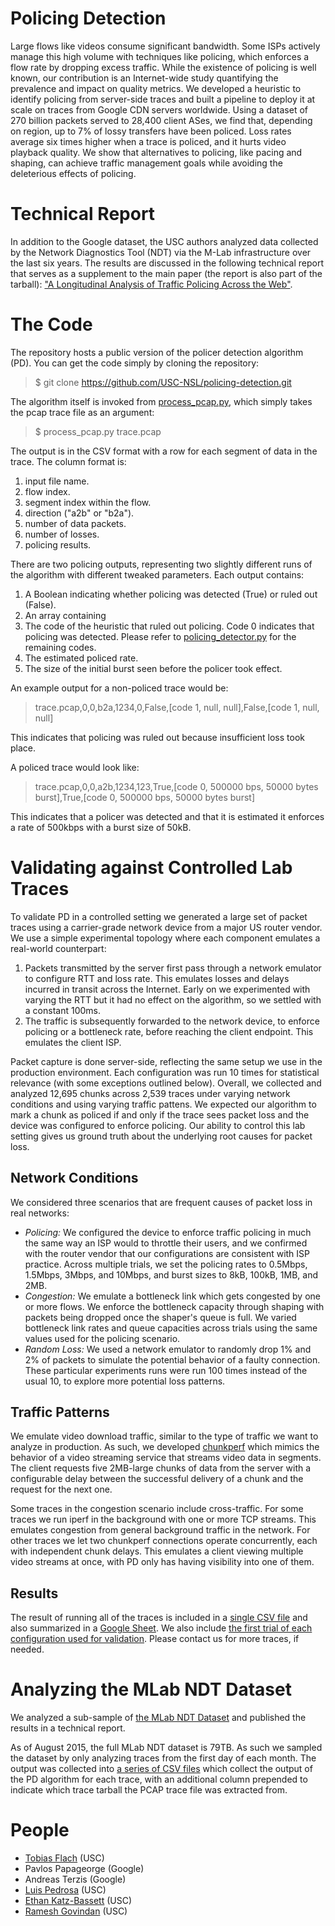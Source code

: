 # Policing Detection
Large flows like videos consume significant bandwidth. Some ISPs actively manage this high volume with techniques like policing, which enforces a flow rate by dropping excess traffic. While the existence of policing is well known, our contribution is an Internet-wide study quantifying the prevalence and impact on quality metrics. We developed a heuristic to identify policing from server-side traces and built a pipeline to deploy it at scale on traces from Google CDN servers worldwide. Using a dataset of 270 billion packets served to 28,400 client ASes, we find that, depending on region, up to 7% of lossy transfers have been policed. Loss rates average six times higher when a trace is policed, and it hurts video playback quality. We show that alternatives to policing, like pacing and shaping, can achieve traffic management goals while avoiding the deleterious effects of policing.

# Technical Report
In addition to the Google dataset, the USC authors analyzed data collected by
the Network Diagnostics Tool (NDT) via the M-Lab infrastructure over the last
six years. The results are discussed in the following technical report that
serves as a supplement to the main paper (the report is also part of the
tarball): ["A Longitudinal Analysis of Traffic Policing Across the Web"](https://goo.gl/yMXssC).

# The Code
The repository hosts a public version of the policer detection algorithm (PD). You can get the code simply by cloning the repository:
> $ git clone https://github.com/USC-NSL/policing-detection.git

The algorithm itself is invoked from [process_pcap.py](https://github.com/USC-NSL/policing-detection/blob/master/process_pcap.py), which simply takes the pcap trace file as an argument:
> $ process_pcap.py trace.pcap

The output is in the CSV format with a row for each segment of data in the trace. The column format is:

1. input file name.
1. flow index.
1. segment index within the flow.
1. direction ("a2b" or "b2a").
1. number of data packets.
1. number of losses.
1. policing results.

There are two policing outputs, representing two slightly different runs of the algorithm with different tweaked parameters. Each output contains:

1. A Boolean indicating whether policing was detected (True) or ruled out (False).
1. An array containing
  1. The code of the heuristic that ruled out policing. Code 0 indicates that policing was detected. Please refer to [policing_detector.py](https://github.com/USC-NSL/policing-detection/blob/master/policing_detector.py#L43) for the remaining codes.
  1. The estimated policed rate.
  1. The size of the initial burst seen before the policer took effect.

An example output for a non-policed trace would be:
> trace.pcap,0,0,b2a,1234,0,False,[code 1, null, null],False,[code 1, null, null]

This indicates that policing was ruled out because insufficient loss took place.

A policed trace would look like:
> trace.pcap,0,0,a2b,1234,123,True,[code 0, 500000 bps, 50000 bytes burst],True,[code 0, 500000 bps, 50000 bytes burst]

This indicates that a policer was detected and that it is estimated it enforces a rate of 500kbps with a burst size of 50kB.


# Validating against Controlled Lab Traces
To validate PD in a controlled setting we generated a large set of packet traces using a carrier-grade network device from a major US router vendor. We use a simple experimental topology where each component emulates a real-world counterpart:

1. Packets transmitted by the server first pass through a network emulator to configure RTT and loss rate. This emulates losses and delays incurred in transit across the Internet. Early on we experimented with varying the RTT but it had no effect on the algorithm, so we settled with a constant 100ms.
1. The traffic is subsequently forwarded to the network device, to enforce policing or a bottleneck rate, before reaching the client endpoint. This emulates the client ISP.

Packet capture is done server-side, reflecting the same setup we use in the production environment. Each configuration was run 10 times for statistical relevance (with some exceptions outlined below). Overall, we collected and analyzed 12,695 chunks across 2,539 traces under varying network conditions and using varying traffic pattens. We expected our algorithm to mark a chunk as policed if and only if the trace sees packet loss and the device was configured to enforce policing. Our ability to control this lab setting gives us ground truth about the underlying root causes for packet loss.

## Network Conditions
We considered three scenarios that are frequent causes of packet loss in real networks:
* *Policing:* We configured the device to enforce traffic policing in much the same way an ISP would to throttle their users, and we confirmed with the router vendor that our configurations are consistent with ISP practice. Across multiple trials, we set the policing rates to 0.5Mbps, 1.5Mbps, 3Mbps, and 10Mbps, and burst sizes to 8kB, 100kB, 1MB, and 2MB.
* *Congestion:* We emulate a bottleneck link which gets congested by one or more flows. We enforce the bottleneck capacity through shaping with packets being dropped once the shaper's queue is full. We varied bottleneck link rates and queue capacities across trials using the same values used for the policing scenario.
* *Random Loss:* We used a network emulator to randomly drop 1% and 2% of packets to simulate the potential behavior of a faulty connection. These particular experiments runs were run 100 times instead of the usual 10, to explore more potential loss patterns.

## Traffic Patterns
We emulate video download traffic, similar to the type of traffic we want to analyze in production. As such, we developed [chunkperf](https://github.com/USC-NSL/policing-detection/blob/master/chunkperf.cpp) which mimics the behavior of a video streaming service that streams video data in segments. The client requests five 2MB-large chunks of data from the server with a configurable delay between the successful delivery of a chunk and the request for the next one.

Some traces in the congestion scenario include cross-traffic. For some traces we run iperf in the background with one or more TCP streams. This emulates congestion from general background traffic in the network. For other traces we let two chunkperf connections operate concurrently, each with independent chunk delays. This  emulates a client viewing multiple video streams at once, with PD only has having visibility into one of them.

## Results
The result of running all of the traces is included in a [single CSV file](https://github.com/USC-NSL/policing-detection/blob/master/data/validation/validation.csv.gz) and also summarized in a [Google Sheet](https://docs.google.com/spreadsheets/d/1vYZhHzB-kJelho6ZtYLphuMUaa-0SdfzjViUDVTyKMQ/edit?usp=sharing). We also include [the first trial of each configuration used for validation](https://github.com/USC-NSL/policing-detection/blob/master/data/validation/). Please contact us for more traces, if needed.


# Analyzing the MLab NDT Dataset
We analyzed a sub-sample of [the MLab NDT Dataset](http://measurementlab.net/tools/ndt) and published the results in a technical report.

As of August 2015, the full MLab NDT dataset is 79TB. As such we sampled the dataset by only analyzing traces from the first day of each month. The output was collected into [a series of CSV files](https://github.com/USC-NSL/policing-detection/blob/master/data/ndt/) which collect the output of the PD algorithm for each trace, with an additional column prepended to indicate which trace tarball the PCAP trace file was extracted from.


# People
* [Tobias Flach](http://nsl.cs.usc.edu/~tobiasflach/) (USC)
* Pavlos Papageorge (Google)
* Andreas Terzis (Google)
* [Luis Pedrosa](http://nsl.cs.usc.edu/~lpedrosa/) (USC)
* [Ethan Katz-Bassett](http://www-bcf.usc.edu/~katzbass/) (USC)
* [Ramesh Govindan](http://sruti.usc.edu/) (USC)
